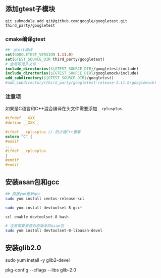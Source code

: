 ## 添加gtest子模块
```git submodule add git@github.com:google/googletest.git third_party/googletest```

### cmake编译gtest
```cmake
##　gtest编译
set(GOOGLETEST_VERSION 1.11.0)
set(GTEST_SOURCE_DIR third_party/googletest)
# 全局可见头文件
include_directories(${GTEST_SOURCE_DIR}/googletest/include)
include_directories(${GTEST_SOURCE_DIR}/googlemock/include)
add_subdirectory(${GTEST_SOURCE_DIR}/googletest)
#add_subdirectory(third_party/googletest-release-1.11.0/googlemock)
```

### 注意项
如果是C语言和C++混合编译在头文件需要添加```__cplusplus```
```c
#ifndef __XXX__
#define __XXX__

#ifdef __cplusplus // 防止被C++重载
extern "C" {
#endif
...
#ifdef __cplusplus
}
#endif
#endif
```

## 安装asan包和gcc
```bash
## 直接yum更新gcc
sudo yum install centos-release-scl

sudo yum install devtoolset-8-gcc*

scl enable devtoolset-8 bash

# 注意需要安装对应版本的asan包
sudo yum install devtoolset-8-libasan-devel
```

## 安装glib2.0
sudo yum install -y glib2-devel

pkg-config --cflags --libs glib-2.0